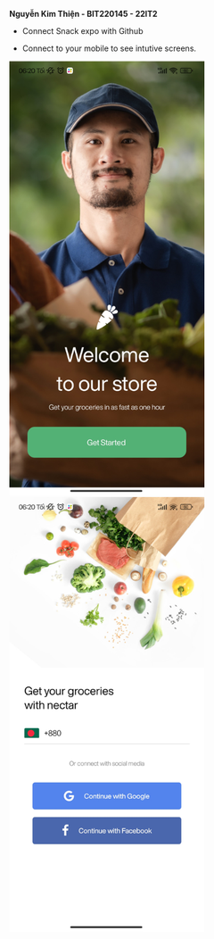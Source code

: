 **Nguyễn Kim Thiện - BIT220145 - 22IT2**

- Connect Snack expo with Github

- Connect to your mobile to see intutive screens.


<img src="screen1.png" width="350"/>
<img src="screen2.png" width="350"/>
